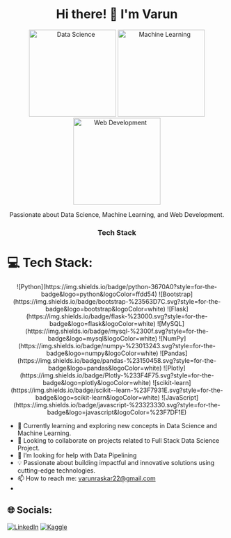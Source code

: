 <h1 align="center">Hi there! 👋 I'm Varun</h1>



<p align="center">
  <img src="https://github.com/SHOCKWAVE07/SHOCKWAVE07/blob/main/assets/data-science.png" alt="Data Science" width="200" height="200">
  <img src="https://github.com/SHOCKWAVE07/SHOCKWAVE07/blob/main/assets/machine-learning.png" alt="Machine Learning" width="200" height="200">
  <img src="https://github.com/SHOCKWAVE07/SHOCKWAVE07/blob/main/assets/web-development.png" alt="Web Development" width="200" height="200">
</p>

<p align="center">Passionate about Data Science, Machine Learning, and Web Development.</p>

<h3 align="center">Tech Stack</h3>

# 💻 Tech Stack:

<p align="center">
![Python](https://img.shields.io/badge/python-3670A0?style=for-the-badge&logo=python&logoColor=ffdd54) 
![Bootstrap](https://img.shields.io/badge/bootstrap-%23563D7C.svg?style=for-the-badge&logo=bootstrap&logoColor=white) 
![Flask](https://img.shields.io/badge/flask-%23000.svg?style=for-the-badge&logo=flask&logoColor=white) 
![MySQL](https://img.shields.io/badge/mysql-%2300f.svg?style=for-the-badge&logo=mysql&logoColor=white) 
![NumPy](https://img.shields.io/badge/numpy-%23013243.svg?style=for-the-badge&logo=numpy&logoColor=white) 
![Pandas](https://img.shields.io/badge/pandas-%23150458.svg?style=for-the-badge&logo=pandas&logoColor=white) 
![Plotly](https://img.shields.io/badge/Plotly-%233F4F75.svg?style=for-the-badge&logo=plotly&logoColor=white) 
![scikit-learn](https://img.shields.io/badge/scikit--learn-%23F7931E.svg?style=for-the-badge&logo=scikit-learn&logoColor=white) 
![JavaScript](https://img.shields.io/badge/javascript-%23323330.svg?style=for-the-badge&logo=javascript&logoColor=%23F7DF1E)
</P>

- 🌱 Currently learning and exploring new concepts in Data Science and Machine Learning.
- 👯 Looking to collaborate on projects related to Full Stack Data Science Project.
- 🤔 I’m looking for help with Data Pipelining
- 💡 Passionate about building impactful and innovative solutions using cutting-edge technologies.
- 📫 How to reach me: [varunraskar22@gmail.com](mailto:varunraskar22@gmail.com)
- 
## 🌐 Socials:
[![LinkedIn](https://img.shields.io/badge/LinkedIn-%230077B5.svg?logo=linkedin&logoColor=white)](https://www.linkedin.com/in/varun-raskar-061778201/) 
[![Kaggle](https://img.shields.io/badge/Kaggle--blue)](https://www.kaggle.com/varunraskar)





